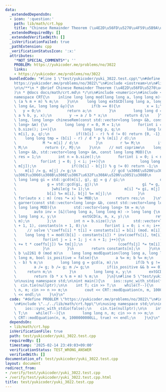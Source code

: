 ```yaml
---
data:
  _extendedDependsOn:
  - icon: ':question:'
    path: lib/math/crt.hpp
    title: "Chinese Remainder Theorem (\u4E2D\u56FD\u5270\u4F59\u5B9A\u7406)"
  _extendedRequiredBy: []
  _extendedVerifiedWith: []
  _isVerificationFailed: true
  _pathExtension: cpp
  _verificationStatusIcon: ':x:'
  attributes:
    '*NOT_SPECIAL_COMMENTS*': ''
    PROBLEM: https://yukicoder.me/problems/no/3022
    links:
    - https://yukicoder.me/problems/no/3022
  bundledCode: "#line 1 \"test/yukicoder/yuki_3022.test.cpp\"\n#define PROBLEM \"\
    https://yukicoder.me/problems/no/3022\"\n#include <iostream>\n\n#line 2 \"lib/math/crt.hpp\"\
    \n\n/**\n * @brief Chinese Remainder Theorem (\u4E2D\u56FD\u5270\u4F59\u5B9A\u7406\
    )\n * @docs docs/math/crt.md\n */\n\n#include <numeric>\n#include <vector>\n\n\
    namespace CRT{\n    inline long long mod(long long a, long long m){\n        return\
    \ (a % m + m) % m;\n    }\n\n    long long extGCD(long long a, long long b, long\
    \ long &x, long long &y){\n        if(b == 0){\n            x = 1;\n         \
    \   y = 0;\n            return a;\n        }\n        long long d = extGCD(b,\
    \ a % b, y, x);\n        y -= a / b * x;\n        return d;\n    }\n\n    std::pair<long\
    \ long, long long> chineseRem(const std::vector<long long> &b, const std::vector<long\
    \ long> &m) {\n        long long r = 0, M = 1;\n        for(int i = 0; i < (int)\
    \ b.size(); i++){\n            long long p, q;\n            long long d = extGCD(M,\
    \ m[i], p, q);\n            if((b[i] - r) % d != 0) return {0, -1};\n        \
    \    long long tmp = (b[i] - r) / d * p % (m[i] / d);\n            r += M * tmp;\n\
    \            M *= m[i] / d;\n        }\n        r %= M;\n        if(r < 0) r +=\
    \ M;\n        return {r, M};\n    }\n\n    // not coprime\n    long long preGarner(std::vector<long\
    \ long> &b, std::vector<long long> &m, const long long MOD){\n        long long\
    \ res = 1;\n        int n = b.size();\n        for(int i = 0; i < n; i++){\n \
    \           for(int j = 0; j < i; j++){\n                long long g = std::gcd(m[i],\
    \ m[j]);\n                if((b[i] - b[j]) % g != 0) return -1;\n            \
    \    m[i] /= g, m[j] /= g;\n                // gcd \u306E\u5206\u3060\u3051\u88AB\
    \u3063\u3066\u308B\u306E\u3067\u632F\u308A\u5206\u3051\u308B\n               \
    \ long long gi = std::gcd(m[i], g), gj = g / gi;\n                do{\n      \
    \              g = std::gcd(gi, gj);\n                    gi *= g, gj /= g;\n\
    \                }while(g != 1);\n                m[i] *= gi, m[j] *= gj;\n  \
    \              b[i] %= m[i], b[j] %= m[j];\n            }\n        }\n       \
    \ for(auto x : m) (res *= x) %= MOD;\n        return res;\n    }\n\n    long long\
    \ garner(const std::vector<long long> &b, const std::vector<long long> &m, const\
    \ long long MOD){\n        std::vector<long long> tm = m;\n        tm.push_back(MOD);\n\
    \        auto inv = [&](long long a, long long m) -> long long {\n           \
    \ long long x, y;\n            extGCD(a, m, x, y);\n            return mod(x,\
    \ m);\n        };\n        int n = b.size();\n        std::vector<long long> coeffs(n\
    \ + 1, 1), constants(n + 1, 0);\n        for(int i = 0; i < n; i++){\n       \
    \     // solve \"coeffs[i] * t[i] + constants[i] = b[i] (mod. m[i])\n        \
    \    long long t = mod((b[i] - constants[i]) * inv(coeffs[i], tm[i]), tm[i]);\n\
    \            for(int j = i + 1; j < n + 1; j++){\n                (constants[j]\
    \ += t * coeffs[j]) %= tm[j];\n                (coeffs[j] *= tm[i]) %= tm[j];\n\
    \            }\n        }\n        return constants[n];\n    }\n\n    // ax +\
    \ b \u2261 0 (mod m)\n    long long modEquation(long long a, long long b, long\
    \ long m, bool is_positive = false){\n        a %= m; b %= m;\n        b = (m\
    \ - b) % m;\n        long long g = gcd(a, m);\n        if(b % g != 0) return -1;\n\
    \        a /= g; b /= g; m /= g;\n        if(is_positive && b == 0){\n       \
    \     return m;\n        }\n        long long x, y;\n        extGCD(a, m, x, y);\n\
    \        return (b * x % m + m) % m;\n    }\n}\n#line 5 \"test/yukicoder/yuki_3022.test.cpp\"\
    \n\nusing namespace std;\n\nint main(){\n    ios::sync_with_stdio(false);\n  \
    \  cin.tie(nullptr);\n\n    int T; cin >> T;\n    while(T--){\n        long long\
    \ n, m; cin >> n >> m;\n        cout << CRT::modEquation(n, m, 1000000000LL, true)\
    \ << endl;\n    }\n}\n"
  code: "#define PROBLEM \"https://yukicoder.me/problems/no/3022\"\n#include <iostream>\n\
    \n#include \"../../lib/math/crt.hpp\"\n\nusing namespace std;\n\nint main(){\n\
    \    ios::sync_with_stdio(false);\n    cin.tie(nullptr);\n\n    int T; cin >>\
    \ T;\n    while(T--){\n        long long n, m; cin >> n >> m;\n        cout <<\
    \ CRT::modEquation(n, m, 1000000000LL, true) << endl;\n    }\n}\n"
  dependsOn:
  - lib/math/crt.hpp
  isVerificationFile: true
  path: test/yukicoder/yuki_3022.test.cpp
  requiredBy: []
  timestamp: '2025-02-14 23:49:03+09:00'
  verificationStatus: TEST_WRONG_ANSWER
  verifiedWith: []
documentation_of: test/yukicoder/yuki_3022.test.cpp
layout: document
redirect_from:
- /verify/test/yukicoder/yuki_3022.test.cpp
- /verify/test/yukicoder/yuki_3022.test.cpp.html
title: test/yukicoder/yuki_3022.test.cpp
---
```

